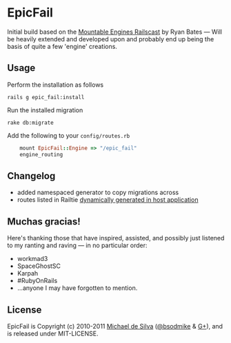 # EpicFail
Initial build based on the [Mountable Engines Railscast](http://railscasts.com/episodes/277-mountable-engines) by Ryan Bates &mdash; Will be heavily extended and developed upon and probably end up being the basis of quite a few 'engine' creations.

## Usage
Perform the installation as follows

    rails g epic_fail:install
    
Run the installed migration

    rake db:migrate

Add the following to your `config/routes.rb`

```ruby
    mount EpicFail::Engine => "/epic_fail"
    engine_routing
```

## Changelog

* added namespaced generator to copy migrations across
* routes listed in Railtie [dynamically generated in host application](https://gist.github.com/1228809)

## Muchas gracias!
Here's thanking those that have inspired, assisted, and possibly just listened to my ranting and raving &mdash; in no particular order:

* workmad3
* SpaceGhostSC
* Karpah
* #RubyOnRails
* ...anyone I may have forgotten to mention.

## License
EpicFail is Copyright (c) 2010-2011 [Michael de Silva](http://www.bsodmike.com) ([@bsodmike](https://twitter.com/#!/bsodmike) &amp; [G+](https://plus.google.com/102197309611185157885/posts)), and is released under MIT-LICENSE.